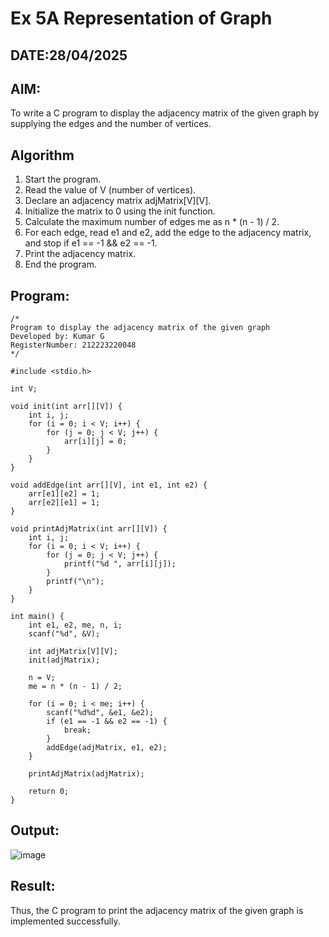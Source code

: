 # Ex 5A Representation of Graph
## DATE:28/04/2025
## AIM:
To write a C program to display the adjacency matrix of the given graph by supplying the edges and the number of vertices.

## Algorithm
1. Start the program.
2. Read the value of V (number of vertices).
3. Declare an adjacency matrix adjMatrix[V][V].
4. Initialize the matrix to 0 using the init function.
5. Calculate the maximum number of edges me as n * (n - 1) / 2.
6. For each edge, read e1 and e2, add the edge to the adjacency matrix, and stop if e1 == -1 && e2 == -1.
7. Print the adjacency matrix.
8. End the program.

## Program:
```
/*
Program to display the adjacency matrix of the given graph
Developed by: Kumar G
RegisterNumber: 212223220048
*/

#include <stdio.h>

int V;

void init(int arr[][V]) {
    int i, j;
    for (i = 0; i < V; i++) {
        for (j = 0; j < V; j++) {
            arr[i][j] = 0;
        }
    }
}

void addEdge(int arr[][V], int e1, int e2) {
    arr[e1][e2] = 1;
    arr[e2][e1] = 1;
}

void printAdjMatrix(int arr[][V]) {
    int i, j;
    for (i = 0; i < V; i++) {
        for (j = 0; j < V; j++) {
            printf("%d ", arr[i][j]);
        }
        printf("\n");
    }
}

int main() {
    int e1, e2, me, n, i;
    scanf("%d", &V);

    int adjMatrix[V][V];
    init(adjMatrix);

    n = V;
    me = n * (n - 1) / 2;

    for (i = 0; i < me; i++) {
        scanf("%d%d", &e1, &e2);
        if (e1 == -1 && e2 == -1) {
            break;
        }
        addEdge(adjMatrix, e1, e2);
    }

    printAdjMatrix(adjMatrix);

    return 0;
}

```

## Output:

![image](https://github.com/user-attachments/assets/b2313ef0-0ec6-45fc-8ce6-adeecaf22504)

## Result:
Thus, the C program to print the adjacency matrix of the given graph is implemented successfully.

